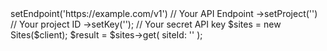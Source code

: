 <?php

use Appwrite\Client;
use Appwrite\Services\Sites;

$client = (new Client())
    ->setEndpoint('https://example.com/v1') // Your API Endpoint
    ->setProject('<YOUR_PROJECT_ID>') // Your project ID
    ->setKey('<YOUR_API_KEY>'); // Your secret API key

$sites = new Sites($client);

$result = $sites->get(
    siteId: '<SITE_ID>'
);